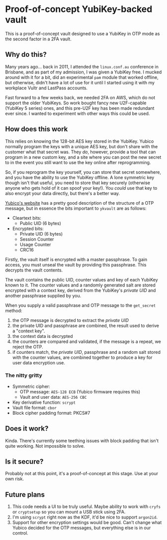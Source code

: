 # Proof-of-concept YubiKey-backed vault

This is a proof-of-concept vault designed to use a YubiKey in OTP mode as the
second factor in a 2FA vault.

## Why do this?

Many years ago… back in 2011, I attended the `linux.conf.au` conference in
Brisbane, and as part of my admission, I was given a YubiKey free.  I mucked
around with it for a bit, did an experimental `pam` module that worked offline,
but otherwise, didn't have a lot of use for it until I started using it with my
workplace Vultr and LastPass accounts.

Fast forward to a few weeks back, we needed 2FA on AWS, which do not support
the older YubiKeys.  So work bought fancy new U2F-capable (YubiKey 5 series)
ones, and this pre-U2F key has been made redundant ever since.  I wanted to
experiment with other ways this could be used.

## How does this work

This relies on knowing the 128-bit AES key stored in the YubiKey.  Yubico
normally program the keys with a unique AES key, but don't share with the
customer what that secret was.  They _do_, however, provide a tool that can
program in a new custom key, and a site where you can post the new secret to in
the event you still want to use the key online after reprogramming.

So, if you reprogram the key yourself, you can store that secret somewhere, and
you have the ability to use the YubiKey offline.  A lone symmetric key though
isn't that useful, you need to store that key securely (otherwise anyone who
gets hold of it can spoof your key!).  You _could_ use that key to also encrypt
your data directly, but there's a better way.

[Yubico's website](https://developers.yubico.com/OTP/OTPs_Explained.html) has a
pretty good description of the structure of a OTP message, but in essence the
bits important to `ykvault` are as follows:

 * Cleartext bits:
    * Public UID (6 bytes)
 * Encrypted bits:
    * Private UID (6 bytes)
    * Session Counter
    * Usage Counter
    * CRC16

Firstly, the vault itself is encrypted with a master passphrase.  To gain
access, you must unseal the vault by providing this passphrase.  This decrypts
the vault contents.

The vault contains the public UID, counter values and key of each YubiKey known
to it.  The counter values and a randomly generated salt are stored encrypted
with a context key, derived from the YubiKey's _private UID_ and another
passphrase supplied by you.

When you supply a valid passphrase and OTP message to the `get_secret` method:

1. the OTP message is decrypted to extract the _private UID_
2. the private UID and passphrase are combined, the result used to derive a
   "context key".
3. the context data is decrypted
4. the counters are compared and validated, if the message is a repeat, we
   reject the OTP.
5. if counters match, the _private UID_, passphrase and a random salt stored
   with the counter values, are combined together to produce a key for user
   data encryption use.

### The nitty gritty

 * Symmetric cipher:
    * OTP message: `AES-128 ECB` (Yubico firmware requires this)
    * Vault and user data: `AES-256 CBC`
 * Key derivative function: `scrypt`
 * Vault file format: `cbor`
 * Block cipher padding format: PKCS#7

## Does it work?

Kinda.  There's currently some teething issues with block padding that isn't
quite working.  Not impossible to solve.

## Is it secure?

Probably not at this point, it's a proof-of-concept at this stage.  Use at your
own risk.

## Future plans

1. This code needs a UI to be truly useful.  Maybe ability to work with `cryfs`
   or `cryptsetup` so you can mount a USB stick using 2FA.
2. I'm using `scrypt` right now as the KDF, it'd be nice to support `argon2id`.
3. Support for other encryption settings would be good.  Can't change what
   Yubico decided for the OTP messages, but everything else is in our control.

